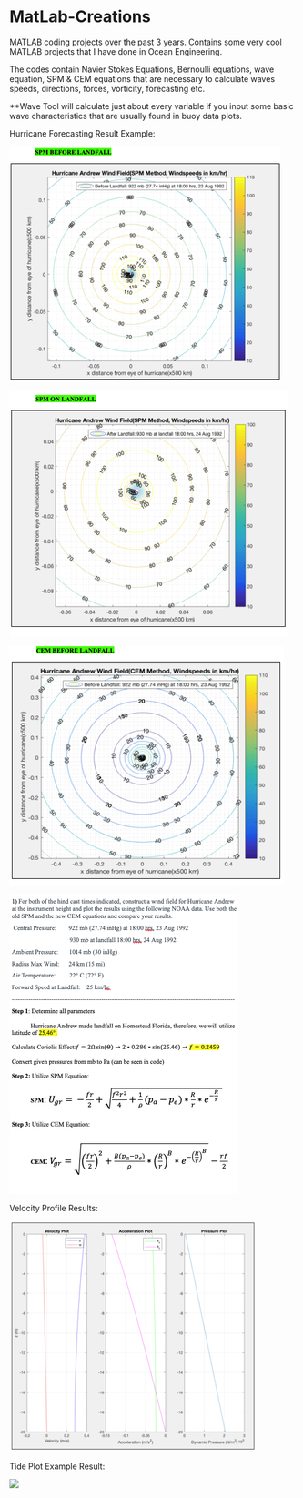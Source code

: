 # MatLab-Creations
MATLAB coding projects over the past 3 years.
Contains some very cool MATLAB projects that I have done in Ocean Engineering. 

The codes contain Navier Stokes Equations, Bernoulli equations, wave equation, SPM & CEM equations that are necessary to calculate waves speeds, directions, forces, vorticity, forecasting etc. 

**Wave Tool will calculate just about every variable if you input some basic wave characteristics that are usually found in buoy data plots.

Hurricane Forecasting Result Example:

![](images/Hurricane_Andrew_SPM_Before.png)

![](images/Hurricane_Andrew_SPM_Land.png)

![](images/Hurricane_Andrew_CEM_Before.png)

![](images/Hurricane%20Criteria.png)

Velocity Profile Results:

![](images/Velocity%20Profile.png)

Tide Plot Example Result:

![](images/Tide_Plot.png)







